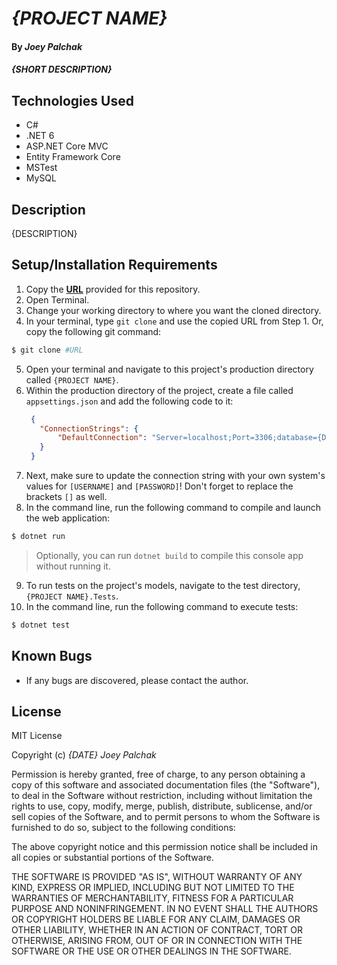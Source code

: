 # _{PROJECT NAME}_

#### By _Joey Palchak_

#### _{SHORT DESCRIPTION}_

## Technologies Used

* C#
* .NET 6
* ASP.NET Core MVC
* Entity Framework Core
* MSTest
* MySQL

## Description

{DESCRIPTION}

## Setup/Installation Requirements

1. Copy the **[URL](#LINK)** provided for this repository.
2. Open Terminal.
3. Change your working directory to where you want the cloned directory.
4. In your terminal, type `git clone` and use the copied URL from Step 1. Or, copy the following git command:
```bash
$ git clone #URL
```
5. Open your terminal and navigate to this project's production directory called `{PROJECT NAME}`.
6. Within the production directory of the project, create a file called `appsettings.json` and add the following code to it:
   ```json
    {
      "ConnectionStrings": {
          "DefaultConnection": "Server=localhost;Port=3306;database={DATABASE-NAME};uid=[USERNAME];pwd=[PASSWORD];"
      }
    }
   ```
7. Next, make sure to update the connection string with your own system's values for `[USERNAME]` and `[PASSWORD]`! Don't forget to replace the brackets `[]` as well.
8. In the command line, run the following command to compile and launch the web application:
   
```bash
$ dotnet run
```
> Optionally, you can run `dotnet build` to compile this console app without running it.

9. To run tests on the project's models, navigate to the test directory, `{PROJECT NAME}.Tests`.
10. In the command line, run the following command to execute tests:
```bash
$ dotnet test
```

## Known Bugs

* If any bugs are discovered, please contact the author.

## License

MIT License

Copyright (c) _{DATE}_ _Joey Palchak_

Permission is hereby granted, free of charge, to any person obtaining a copy of this software and associated documentation files (the "Software"), to deal in the Software without restriction, including without limitation the rights to use, copy, modify, merge, publish, distribute, sublicense, and/or sell copies of the Software, and to permit persons to whom the Software is furnished to do so, subject to the following conditions:

The above copyright notice and this permission notice shall be included in all copies or substantial portions of the Software.

THE SOFTWARE IS PROVIDED "AS IS", WITHOUT WARRANTY OF ANY KIND, EXPRESS OR IMPLIED, INCLUDING BUT NOT LIMITED TO THE WARRANTIES OF MERCHANTABILITY, FITNESS FOR A PARTICULAR PURPOSE AND NONINFRINGEMENT. IN NO EVENT SHALL THE AUTHORS OR COPYRIGHT HOLDERS BE LIABLE FOR ANY CLAIM, DAMAGES OR OTHER LIABILITY, WHETHER IN AN ACTION OF CONTRACT, TORT OR OTHERWISE, ARISING FROM, OUT OF OR IN CONNECTION WITH THE SOFTWARE OR THE USE OR OTHER DEALINGS IN THE SOFTWARE.